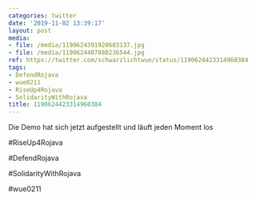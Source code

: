 ```yaml
---
categories: twitter
date: '2019-11-02 13:39:17'
layout: post
media:
- file: /media/1190624391920603137.jpg
- file: /media/1190624407888236544.jpg
ref: https://twitter.com/schwarzlichtwue/status/1190624423314960384
tags:
- DefendRojava
- wue0211
- RiseUp4Rojava
- SolidarityWithRojava
title: 1190624423314960384
---
```

Die Demo hat sich jetzt aufgestellt und läuft jeden Moment los

#RiseUp4Rojava

#DefendRojava

#SolidarityWithRojava

#wue0211  